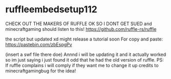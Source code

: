 # ruffleembedsetup112
CHECK OUT THE MAKERS OF RUFFLE OK SO I DONT GET SUED and minecraftgaming should listen to this! https://github.com/ruffle-rs/ruffle

the script but updated xd might release a tutorial soon
For copy and paste:
https://pastebin.com/zbEspgPv

(insert a swf file there doe)
Annnd i will be updating it and it actually worked so im just saying i just found it odd that he had the old version of ruffle.
PS: If ruffle complains i will comply if they want me to change it up credits to minecraftgamingbug for the idea!

